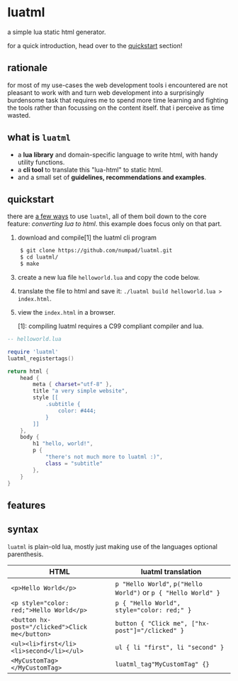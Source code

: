 # luatml

a simple lua static html generator.


for a quick introduction, head over to the [quickstart](#quickstart) section!


## rationale

for most of my use-cases the web development tools i encountered are not pleasant to work with
and turn web development into a surprisingly burdensome task that requires me to spend
more time learning and fighting the tools rather than focussing on the content itself.
that i perceive as time wasted.


## what is `luatml`

 - a **lua library** and domain-specific language to write html, with handy utility functions.
 - a **cli tool** to translate this "lua-html" to static html.
 - and a small set of **guidelines, recommendations and examples**.


## quickstart

there are [a few ways](#features) to use `luatml`, all of them boil down to the core feature:
*converting lua to html*. this example does focus only on that part.

 1. download and compile[1] the luatml cli program

```bash
    $ git clone https://github.com/numpad/luatml.git
    $ cd luatml/
    $ make
```

 3. create a new lua file `helloworld.lua` and copy the code below.
 4. translate the file to html and save it: `./luatml build helloworld.lua > index.html`.
 5. view the `index.html` in a browser.

    [1]: compiling luatml requires a C99 compliant compiler and lua.

```lua
-- helloworld.lua

require 'luatml'
luatml_registertags()

return html {
    head {
        meta { charset="utf-8" },
        title "a very simple website",
        style [[
            .subtitle {
                color: #444;
            }
        ]]
    },
    body {
        h1 "hello, world!",
        p {
            "there's not much more to luatml :)",
            class = "subtitle"
        },
    }
}

```


## features


## syntax

`luatml` is plain-old lua, mostly just making use of the languages optional parenthesis.

| HTML                              | luatml translation                   |
|-----------------------------------|--------------------------------------|
| `<p>Hello World</p>`      | `p "Hello World"`, `p("Hello World")` or `p { "Hello World" }` |
| `<p style="color: red;">Hello World</p>` | `p { "Hello World", style="color: red;" }` |
| `<button hx-post="/clicked">Click me</button>` | `button { "Click me", ["hx-post"]="/clicked" }` |
| `<ul><li>first</li><li>second</li></ul>` | `ul { li "first", li "second" }` |
| `<MyCustomTag></MyCustomTag>` | `luatml_tag"MyCustomTag" {}` |


